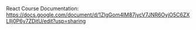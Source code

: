 React Course Documentation: https://docs.google.com/document/d/1ZlgGom4lM87jycV7JNR6OyjO5C6ZXLlIj0P6y7ZDitU/edit?usp=sharing
